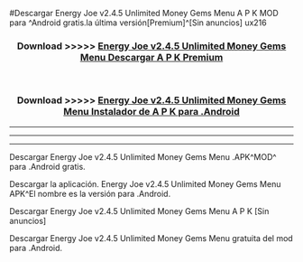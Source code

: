#Descargar Energy Joe v2.4.5 Unlimited Money Gems Menu  A P K MOD para ^Android gratis.la última versión[Premium]^[Sin anuncios] ux216



<div align="center">
<h3>Download >>>>> <a href="https://es-web.web.app/?es= Energy Joe v2.4.5 Unlimited Money Gems Menu ">Energy Joe v2.4.5 Unlimited Money Gems Menu  Descargar A P K Premium</a></h3><br>

<h3>Download >>>>> <a href="https://es-web.web.app/?es= Energy Joe v2.4.5 Unlimited Money Gems Menu ">Energy Joe v2.4.5 Unlimited Money Gems Menu  Instalador de A P K para .Android</a></h3>
</div>


----------------------------------------------------------

----------------------------------------------------------

----------------------------------------------------------

Descargar Energy Joe v2.4.5 Unlimited Money Gems Menu  .APK^MOD^ para .Android gratis.

Descargar la aplicación. Energy Joe v2.4.5 Unlimited Money Gems Menu  APK^El nombre es la versión para .Android.

Descargar Energy Joe v2.4.5 Unlimited Money Gems Menu  A P K [Sin anuncios]

Descargar Energy Joe v2.4.5 Unlimited Money Gems Menu  gratuita del mod para .Android.